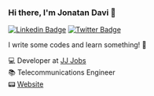 ### Hi there, I'm Jonatan Davi 👋

[![Linkedin Badge](https://img.shields.io/badge/-LinkedIn-0e76a8?style=flat-square&logo=Linkedin&logoColor=white&link=https://www.linkedin.com/in/jonatan-davi-almeida/)](https://www.linkedin.com/in/jonatan-davi-almeida/)
[![Twitter Badge](https://img.shields.io/badge/-Twitter-00acee?style=flat-square&logo=Twitter&logoColor=white&link=https://twitter.com/jonatandavi5)](https://twitter.com/jonatandavi5) 

I write some codes and learn something! 🥃


💻 Developer at [JJ Jobs](https://jjjobs.com.br)<br>
📚 Telecommunications Engineer<br>
📟 [Website](https://jonatan-website-2009.herokuapp.com)
<!--
**jonatandavi/jonatandavi** is a ✨ _special_ ✨ repository because its `README.md` (this file) appears on your GitHub profile.

Here are some ideas to get you started:

- 🔭 I’m currently working on ...
- 🌱 I’m currently learning ...
- 👯 I’m looking to collaborate on ...
- 🤔 I’m looking for help with ...
- 💬 Ask me about ...
- 📫 How to reach me: ...
- 😄 Pronouns: ...
- ⚡ Fun fact: ...
-->
